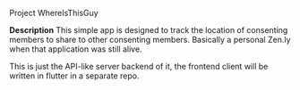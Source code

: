 Project WhereIsThisGuy

**Description**
This simple app is designed to track the location of consenting members to share to other consenting members. 
Basically a personal Zen.ly when that application was still alive.

This is just the API-like server backend of it, the frontend client will be written in flutter in a separate repo.